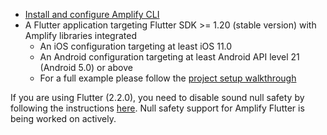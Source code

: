 * [Install and configure Amplify CLI](https://docs.amplify.aws/cli/start/install)
* A Flutter application targeting Flutter SDK >= 1.20 (stable version) with Amplify libraries integrated
    * An iOS configuration targeting at least iOS 11.0
    * An Android configuration targeting at least Android API level 21 (Android 5.0) or above
    * For a full example please follow the [project setup walkthrough](~/lib/project-setup/create-application.md)
  
<amplify-callout warning>

If you are using Flutter (2.2.0), you need to disable sound null safety by following the instructions [here](https://dart.dev/null-safety/unsound-null-safety#testing-or-running-mixed-version-programs). Null safety support for Amplify Flutter is being worked on actively.

</amplify-callout>
